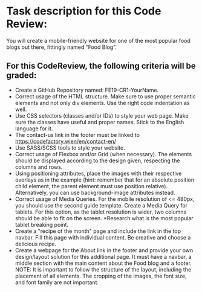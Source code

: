 # Task description for this Code Review:
You will create a mobile-friendly website for one of the most popular food blogs out there, fittingly named “Food Blog”.

## For this CodeReview, the following criteria will be graded:
- Create a GitHub Repository named: FE19-CR1-YourName.
- Correct usage of the HTML structure. Make sure to use proper semantic elements and not only div elements. Use the right code indentation as well.
- Use CSS selectors (classes and/or IDs) to style your web page. Make sure the classes have useful and proper names. Stick to the English language for it.
- The contact-us link in the footer must be linked to https://codefactory.wien/en/contact-en/
- Use SASS/SCSS tools to style your website.
- Correct usage of Flexbox and/or Grid (when necessary). The elements should be displayed according to the design given, respecting the columns and rows.
- Using positioning attributes, place the images with their respective overlays as in the example (hint: remember that for an absolute position child element, the parent element must use position relative). Alternatively, you can use background-image attributes instead.
- Correct usage of Media Queries. For the mobile resolution of <= 480px, you should use the second guide template. Create a Media Query for tablets. For this option, as the tablet resolution is wider, two columns should be able to fit on the screen. *Research what is the most popular tablet breaking point.
- Create a "recipe of the month" page and include the link in the top navbar. Fill this page with individual content. Be creative and choose a delicious recipe.
- Create a webpage for the About link in the footer and provide your own design/layout solution for this additional page. It must have a navbar, a middle section with the main content about the Food blog and a footer.
NOTE: It is important to follow the structure of the layout, including the placement of all elements. The cropping of the images, the font size, and font family are not important.
